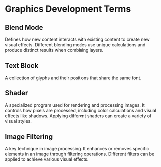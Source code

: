 # Graphics Development Terms


## Blend Mode

Defines how new content interacts with existing content to create new visual effects. Different blending modes use unique calculations and produce distinct results when combining layers.


## Text Block

A collection of glyphs and their positions that share the same font.


## Shader

A specialized program used for rendering and processing images. It controls how pixels are processed, including color calculations and visual effects like shadows. Applying different shaders can create a variety of visual styles.


## Image Filtering

A key technique in image processing. It enhances or removes specific elements in an image through filtering operations. Different filters can be applied to achieve various visual effects.
